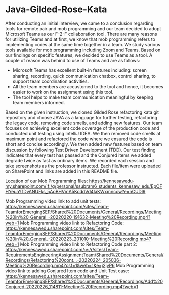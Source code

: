 # Java-Gilded-Rose-Kata

After conducting an initial interview, we came to a conclusion regarding tools for remote pair and mob programming and our team decided to adopt Microsoft Teams as our F-2-F collaboration tool. There are many reasons for utilizing Teams and at first, we know that mob programming refers to implementing codes at the same time together in a team. We study various tools available for mob programming including Zoom and Teams. Based on our findings on specific features, we decided to use Teams as a tool. A couple of reason was behind to use of Teams and are as follows:
- Microsoft Teams has excellent built-in features including: screen sharing, recording, quick communication chatbox, control sharing, to support team coordination activities.
- All the team members are accustomed to the tool and hence, it becomes easier to work on the assignment using this tool.
- The tool helps to make team communication meaningful by keeping team members informed.

Based on the given instruction, we cloned Gilded Rose refactoring kata git repository and choose JAVA as a language for further testing, refactoring the legacy code, removing code smells, and adding new features. Our team focuses on achieving excellent code coverage of the production code and conducted unit testing using IntelliJ IDEA. We then removed code smells at maximum point and refactored the code where we ensured the code is short and concise accordingly. We then added new features based on team discussion by following Test Driven Development (TDD). Our test finding indicates that every test has passed and the Conjured items we added degrade twice as fast as ordinary items. We recorded each session and take screenshots as the professor instructed. Each file/item were uploaded on SharePoint and links are added in this README file.


Location of our Mob Programming files:
https://kennesawedu-my.sharepoint.com/:f:/g/personal/ssubram6_students_kennesaw_edu/EpOFHYeuaY1DvANUFks_5AoBHVmA5KcddVd4IaKWxmnccw?e=nCUDl9

Mob Programming video link to add unit tests: 
https://kennesawedu.sharepoint.com/sites/Team-TeamforEmergingSEP/Shared%20Documents/General/Recordings/Meeting%20in%20_General_-20220220_191632-Meeting%20Recording.mp4?web=1 
Mob Programming video link to Refactoring Code:
https://kennesawedu.sharepoint.com/sites/Team-TeamforEmergingSEP/Shared%20Documents/General/Recordings/Meeting%20in%20_General_-20220223_201010-Meeting%20Recording.mp4?web=1
Mob Programming video link to Refactoring Code part 2:
https://kennesawedu.sharepoint.com/:v:/r/sites/Team-RequirementsEngineeringAssignmentTeam/Shared%20Documents/General/Recordings/Refactoring%20cont...-20220224_205036-Meeting%20Recording.mp4?csf=1&web=1&e=j2jyP6
Mob Programming video link to adding Conjured Item code and Unit Test case:
https://kennesawedu.sharepoint.com/sites/Team-TeamforEmergingSEP/Shared%20Documents/General/Recordings/Add%20Conjured-20220226_114811-Meeting%20Recording.mp4?web=1

